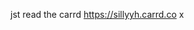 jst read the carrd
https://sillyyh.carrd.co x
<!---
kitowoof/kitowoof is a ✨ special ✨ repository because its `README.md` (this file) appears on your GitHub profile.
You can click the Preview link to take a look at your changes.
--->
